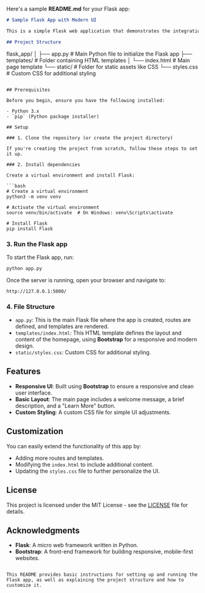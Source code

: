 Here's a sample **README.md** for your Flask app:

```markdown
# Sample Flask App with Modern UI

This is a simple Flask web application that demonstrates the integration of Flask with a modern UI using **Bootstrap**. The app showcases a clean and responsive layout with basic functionality.

## Project Structure

```
flask_app/
│
├── app.py               # Main Python file to initialize the Flask app
├── templates/           # Folder containing HTML templates
│   └── index.html       # Main page template
└── static/              # Folder for static assets like CSS
    └── styles.css       # Custom CSS for additional styling
```

## Prerequisites

Before you begin, ensure you have the following installed:

- Python 3.x
- `pip` (Python package installer)

## Setup

### 1. Clone the repository (or create the project directory)

If you're creating the project from scratch, follow these steps to set it up.

### 2. Install dependencies

Create a virtual environment and install Flask:

```bash
# Create a virtual environment
python3 -m venv venv

# Activate the virtual environment
source venv/bin/activate  # On Windows: venv\Scripts\activate

# Install Flask
pip install Flask
```

### 3. Run the Flask app

To start the Flask app, run:

```bash
python app.py
```

Once the server is running, open your browser and navigate to:

```
http://127.0.0.1:5000/
```

### 4. File Structure

- `app.py`: This is the main Flask file where the app is created, routes are defined, and templates are rendered.
- `templates/index.html`: This HTML template defines the layout and content of the homepage, using **Bootstrap** for a responsive and modern design.
- `static/styles.css`: Custom CSS for additional styling.

## Features

- **Responsive UI**: Built using **Bootstrap** to ensure a responsive and clean user interface.
- **Basic Layout**: The main page includes a welcome message, a brief description, and a "Learn More" button.
- **Custom Styling**: A custom CSS file for simple UI adjustments.

## Customization

You can easily extend the functionality of this app by:

- Adding more routes and templates.
- Modifying the `index.html` to include additional content.
- Updating the `styles.css` file to further personalize the UI.

## License

This project is licensed under the MIT License - see the [LICENSE](LICENSE) file for details.

## Acknowledgments

- **Flask**: A micro web framework written in Python.
- **Bootstrap**: A front-end framework for building responsive, mobile-first websites.

```

This README provides basic instructions for setting up and running the Flask app, as well as explaining the project structure and how to customize it.
